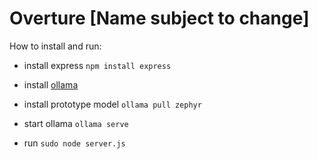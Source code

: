 # Overture [Name subject to change]

How to install and run:

- install express
  ```npm install express```

- install [ollama](https://ollama.com/download)

- install prototype model
```ollama pull zephyr```

- start ollama
```ollama serve```

- run
```sudo node server.js```
